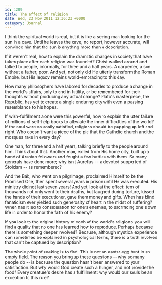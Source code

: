```yaml
---
id: 1209
title: The effect of religion
date: Wed, 23 Nov 2011 12:36:23 +0000
category: Journal
---
```


I think the spiritual world is real, but it is like a seeing man looking for
the sun in a cave.  Until he leaves the cave, no report, however accurate,
will convince him that the sun is anything more than a description.

If it weren't real, how to explain the dramatic changes in society that have
taken place after each religion was founded?  Christ walked around and talked
to people, informally, for three and a half years.  A carpenter, a son without
a father, poor.  And yet, not only did He utterly transform the Roman Empire,
but His legacy remains world-embracing to this day.

How many philosophers have labored for decades to produce a change in the
world's affairs, only to end in futility, or be remembered for their thoughts
without producing any actual change?  Plato's masterpiece, the Republic, has
yet to create a single enduring city with even a passing resemblance to his
hopes.

If wish-fulfillment alone were this powerful, how to explain the utter failure
of millions of self-help books to alleviate the inner difficulties of the
world?  If the soul were so easily satisfied, religions should be popping up
left and right.  Who doesn't want a piece of the pie that the Catholic church
and the mosques rake in every day?

One man, for three and a half years, talking briefly to the people around him.
Think about that.  Another man, exiled from His home city, built up a band of
Arabian followers and fought a few battles with them.  So many generals have
done more; why isn't Aurelius -- a devoted supported of Stoicism -- as
remembered?

And the Báb, who went on a pilgrimage, proclaimed Himself to be the Promised
One, then spent several years in prison until He was executed.  His ministry
did not last seven years!  And yet, look at the effect: tens of thousands not
only went to their deaths, but laughed during torture, kissed the hands of
their executioner, gave them money and gifts.  When has blind fanaticism ever
yielded such generosity of heart in the midst of suffering?  When has it led
to consideration for one's enemies, to sacrificing one's own life in order to
honor the faith of his enemy?

If you look to the original history of each of the world's religions, you will
find a quality that no one has learned how to reproduce.  Perhaps because
there is something deeper involved?  Because, although mystical experience can
sometimes be explained in psychological terms, there is a truth involved that
can't be captured by description?

The whole point of seeking is to find.  This is not an easter egg hunt in an
empty field.  The reason you bring up these questions -- why so many people do
-- is because the question hasn't been answered to your satisfaction.  But why
would God create such a hunger, and not provide the food?  Every creature's
desire has a fulfillment: why would our souls be an exception to this rule?
